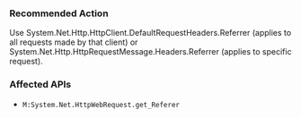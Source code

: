 ### Recommended Action
Use System.Net.Http.HttpClient.DefaultRequestHeaders.Referrer (applies to all requests made by that client) or System.Net.Http.HttpRequestMessage.Headers.Referrer (applies to specific request).

### Affected APIs
* `M:System.Net.HttpWebRequest.get_Referer`
